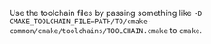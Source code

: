 Use the toolchain files by passing something like
`-D CMAKE_TOOLCHAIN_FILE=PATH/TO/cmake-common/cmake/toolchains/TOOLCHAIN.cmake`
to `cmake`.

